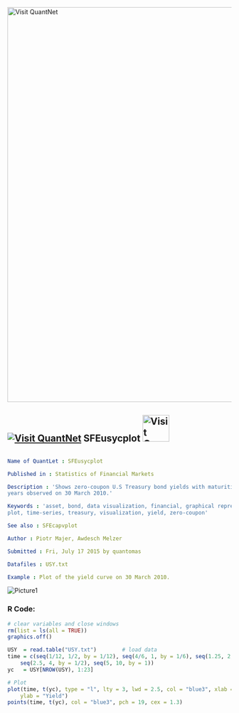 
[<img src="https://github.com/QuantLet/Styleguide-and-FAQ/blob/master/pictures/banner.png" width="888" alt="Visit QuantNet">](http://quantlet.de/)

## [<img src="https://github.com/QuantLet/Styleguide-and-FAQ/blob/master/pictures/qloqo.png" alt="Visit QuantNet">](http://quantlet.de/) **SFEusycplot** [<img src="https://github.com/QuantLet/Styleguide-and-FAQ/blob/master/pictures/QN2.png" width="60" alt="Visit QuantNet 2.0">](http://quantlet.de/)

```yaml

Name of QuantLet : SFEusycplot

Published in : Statistics of Financial Markets

Description : 'Shows zero-coupon U.S Treasury bond yields with maturities from 1 month up to 10
years observed on 30 March 2010.'

Keywords : 'asset, bond, data visualization, financial, graphical representation, interest-rate,
plot, time-series, treasury, visualization, yield, zero-coupon'

See also : SFEcapvplot

Author : Piotr Majer, Awdesch Melzer

Submitted : Fri, July 17 2015 by quantomas

Datafiles : USY.txt

Example : Plot of the yield curve on 30 March 2010.

```

![Picture1](SFEusycplot-1.png)


### R Code:
```r
# clear variables and close windows
rm(list = ls(all = TRUE))
graphics.off()

USY  = read.table("USY.txt")		# load data
time = c(seq(1/12, 1/2, by = 1/12), seq(4/6, 1, by = 1/6), seq(1.25, 2, by = 1/4), 
    seq(2.5, 4, by = 1/2), seq(5, 10, by = 1))
yc   = USY[NROW(USY), 1:23]

# Plot
plot(time, t(yc), type = "l", lty = 3, lwd = 2.5, col = "blue3", xlab = "Time to Maturity", 
    ylab = "Yield")
points(time, t(yc), col = "blue3", pch = 19, cex = 1.3) 
```

